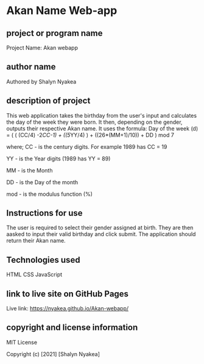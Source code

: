 # Akan Name Web-app

## project or program name
Project Name: Akan webapp

## author name
Authored by Shalyn Nyakea

## description of project
This web application takes the birthday from the user's input and calculates the day of the week they were born. It then, depending on the gender, outputs their respective Akan name.
It uses the formula:
Day of the week (d) = ( ( (CC/4) -2*CC-1) + ((5*YY/4) ) + ((26*(MM+1)/10)) + DD ) mod 7

where;
CC - is the century digits. For example 1989 has CC = 19

 YY - is the Year digits (1989 has YY = 89)

 MM -  is the Month

 DD - is the Day of the month 

 mod - is the modulus function (%)
## Instructions for use
The user is required to select their gender assigned at birth. They are then aasked to input their valid birthday and click submit. The application should return their Akan name.

## Technologies used
HTML
CSS
JavaScript

## link to live site on GitHub Pages
Live link: https://nyakea.github.io/Akan-webapp/

## copyright and license information
MIT License

Copyright (c) [2021] [Shalyn Nyakea]